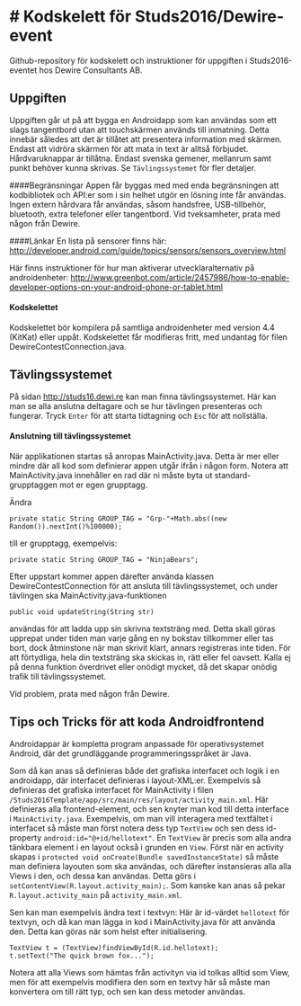 # # Kodskelett för Studs2016/Dewire-event
Github-repository för kodskelett och instruktioner för uppgiften i 
Studs2016-eventet hos Dewire Consultants AB.



## Uppgiften
Uppgiften går ut på att bygga en Androidapp som kan användas som ett slags tangentbord
utan att touchskärmen används till inmatning. Detta innebär således att det är tillåtet
att presentera information med skärmen. Endast att vidröra skärmen för att mata in text
är alltså förbjudet. Hårdvaruknappar är tillåtna. Endast svenska gemener, mellanrum samt 
punkt behöver kunna skrivas. Se `Tävlingssystemet` för fler detaljer.

####Begränsningar
Appen får byggas med med enda begränsningen att kodbibliotek och API:er som i sin helhet
utgör en lösning inte får användas. Ingen extern hårdvara får användas, såsom handsfree,
USB-tillbehör, bluetooth, extra telefoner eller tangentbord. Vid tveksamheter, prata med 
någon från Dewire.

####Länkar
En lista på sensorer finns här:
http://developer.android.com/guide/topics/sensors/sensors_overview.html

Här finns instruktioner för hur man aktiverar utvecklaralternativ på androidenheter:
http://www.greenbot.com/article/2457986/how-to-enable-developer-options-on-your-android-phone-or-tablet.html

#### Kodskelettet
Kodskelettet bör kompilera på samtliga androidenheter med version 4.4 (KitKat) eller uppåt.
Kodskelettet får modifieras fritt, med undantag för filen DewireContestConnection.java.




## Tävlingssystemet
På sidan http://studs16.dewi.re kan man finna tävlingssystemet. Här kan man se alla
anslutna deltagare och se hur tävlingen presenteras och fungerar. Tryck `Enter` för att 
starta tidtagning och `Esc` för att nollställa. 

#### Anslutning till tävlingssystemet
När applikationen startas så anropas MainActivity.java. Detta är mer eller mindre där
all kod som definierar appen utgår ifrån i någon form. Notera att MainActivity.java
innehåller en rad där ni måste byta ut standard-grupptaggen mot er egen grupptagg.

Ändra
```
private static String GROUP_TAG = "Grp-"+Math.abs((new Random()).nextInt()%100000);
```
till er grupptagg, exempelvis:
```
private static String GROUP_TAG = "NinjaBears";
```

Efter uppstart kommer appen därefter använda klassen DewireContestConnection för att ansluta 
till tävlingssystemet, och under tävlingen ska MainActivity.java-funktionen
```
public void updateString(String str)
```
användas för att ladda upp sin skrivna textsträng med. Detta skall göras upprepat under tiden 
man varje gång en ny bokstav tillkommer eller tas bort, dock åtminstone när man skrivit klart, 
annars registreras inte tiden. För att förtydliga, hela din textsträng ska skickas in, rätt eller 
fel oavsett. Kalla ej på denna funktion överdrivet eller onödigt mycket, då det skapar onödig trafik
till tävlingssystemet.

Vid problem, prata med någon från Dewire.




## Tips och Tricks för att koda Androidfrontend

Androidappar är kompletta program anpassade för operativsystemet Android, där det grundläggande
programmeringsspråket är Java. 

Som då kan anas så definieras både det grafiska interfacet och logik i en androidapp, där interfacet
definieras i layout-XML:er. Exempelvis så definieras det grafiska interfacet för MainActivity i filen
`/Studs2016Template/app/src/main/res/layout/activity_main.xml`. Här definieras alla frontend-element, och
sen knyter man kod till detta interface i `MainActivity.java`. Exempelvis, om man vill interagera
med textfältet i interfacet så måste man först notera dess typ `TextView` och sen dess id-property
`android:id="@+id/hellotext"`. 
En `TextView` är precis som alla andra tänkbara element i en layout också i grunden en `View`.
Först när en activity skapas i `protected void onCreate(Bundle savedInstanceState)` så måste man
definiera layouten som ska användas, och därefter instansieras alla alla Views i den, och dessa
kan användas. Detta görs i `setContentView(R.layout.activity_main);`. Som kanske kan anas så pekar
`R.layout.activity_main` på `activity_main.xml`.

Sen kan man exempelvis ändra text i textvyn:
Här är id-värdet `hellotext` för textvyn, och då kan man lägga in kod i MainActivity.java
för att använda den. Detta kan göras när som helst efter initialisering.
```
TextView t = (TextView)findViewById(R.id.hellotext);
t.setText("The quick brown fox...");
```

Notera att alla Views som hämtas från activityn via id tolkas alltid som View, men för att exempelvis modifiera den som
en textvy här så måste man konvertera om till rätt typ, och sen kan dess metoder användas.


